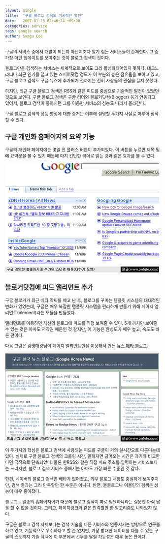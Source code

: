 ```yaml
---
layout: single
title:  "구글 블로그 검색의 기술적인 발전"
date:   2007-01-26 02:40:24 +09:00
categories: service
tags: google search
author: Samgu Lee
---
```

구글의 서비스 중에서 개발이 되는지 아닌지조차 알기 힘든 서비스들이 존재한다. 그 중 가장 더딘 업데이트를 보여주는 것이 블로그 검색이 것이다.

블로그만을 검색하는 서비스는 세계적으로 보아도 그리 활성화되어있지 못하다. 테크노라티나 최근 인기를 끌고 있는 스피어닷컴 정도가 이 부분의 높은 점유율을 보이고 있고, 구글 블로그 검색도 구글 뉴스에 추가되기 전까지는 전혀 사람들의 관심을 끌지 못했다.

하지만, 최근 구글 블로그 검색은 RSS와 같은 피드를 중심으로 기술적인 발전이 있었던 것으로 보인다. 구글 블로그 검색은 구글 리더와 블로거닷컴(Blogger) 등과 연동되고 있어서, 블로그 검색이 좋아지면 그를 이용한 서비스의 성능도 따라서 올라간다.

구글 블로그 검색의 성능 향상에 대한 증거는 이후에 설명할 두가지 사실로 미루어 짐작할 수 있다.

## 구글 개인화 홈페이지의 요약 기능

구글의 개인화 페이지에는 몇일 전 플러스 버튼이 추가되었다. 이 버튼을 누르면 제목 밑에 요약문을 볼 수 있기 때문에 마치 간단한 리더로 읽는 것과 같은 효과를 볼 수 있다.

![아이구글에 추가된 스니펫 버튼](/assets/igoogle-sniffet.jpg)

## 블로거닷컴에 피드 앨리먼트 추가

구글 블로거가 최근 베타 딱찌를 떼고 난 후, 블로그를 꾸미는 템플릿 시스템의 대대적인 변화가 있었는데, 구글은 매우 복잡한 템플릿 시스템을 편리하게 만들기 위해 페이지 앨리먼트(element)라는 모듈을 만들었다.

앨리먼트를 이용하면 자신의 블로그에 피드를 직접 보여줄 수 있다. 5개 까지만 보여줄 수 있는 것은 아마도 저작권 때문인 것 같지만, 이 기능은 완성도가 매우 높고, 속도도 빠른 편이다.

다음 그림은 컴맹대왕님이 페이지 앨리먼트만을 이용해서 만든 [뉴스 메타 블로그](http://googlekoreanews.blogspot.com/).

![컴맹대왕의 구글 뉴스 블로그](/assets/news-blog-using-bloggers-element.jpg)

이 두가지의 핵심은 블로그 검색에 사용되는 피드를 구글이 거의 실시간으로 다룬다는데 있다. 실제로 구글 블로그 검색의 크롤링 시간, 말하자면 긁어오는 시간은 과거와 비교한다면 극적으로 단축되었다. 물론 한RSS와 같은 직접 피드 주소를 입력하는 서비스보다는 느리지만, 블로그 검색 서비스 중에서는 아마도 가장 빠른 수준인 것 같다.

한편, 네이버의 블로그 검색은 베타가 없어졌고, 외부 블로그 내용도 충실하게 보여주지만, 검색 결과는 그리 만족할만 한 수준은 아니다. 반면, 올블로그나 이올린의 검색은 성능이 매우 좋아졌다.

블로그도 일종의 홈페이지이기 때문에 블로그 검색이 따로 필요하냐라는 질문엔 아직 답을 할 수 없을 것이다. 그리고, 페이지랭크와 같은 만족할만 한 알고리즘도 나와있지 않다.

구글은 블로그 검색 자체보다는 검색 기술을 다른 서비스와 연동시키는 방향으로 연구를 하고 있고, 기능적으로 우수하다고 할 순 없지만, 가장 방대한 데이터를 다룰 수 있는 구글의 스토리지 기술 덕택에 이 부분에서 선두를 달릴 가능성은 매우 높은 편이다.
